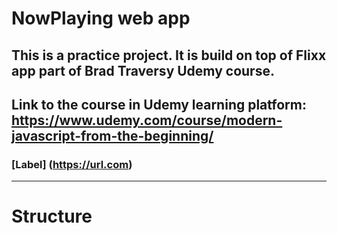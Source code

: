 #  NowPlaying web app
## This is a practice project. It is build on top of Flixx app part of Brad Traversy Udemy course. 
## Link to the course in Udemy learning platform: <https://www.udemy.com/course/modern-javascript-from-the-beginning/>
### [Label] (https://url.com)

---

# Structure
